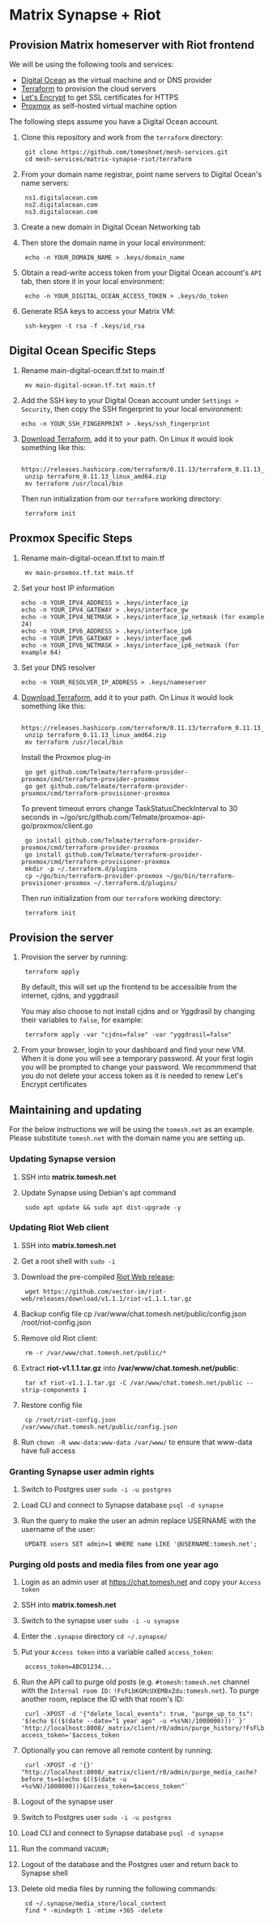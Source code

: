 Matrix Synapse + Riot
=====================

## Provision Matrix homeserver with Riot frontend

We will be using the following tools and services:

* [Digital Ocean](https://www.digitalocean.com) as the virtual machine and or DNS provider
* [Terraform](https://www.terraform.io) to provision the cloud servers
* [Let's Encrypt](https://letsencrypt.org) to get SSL certificates for HTTPS
* [Proxmox](https://www.proxmox.com) as self-hosted virtual machine option

The following steps assume you have a Digital Ocean account.

1. Clone this repository and work from the `terraform` directory:

        git clone https://github.com/tomeshnet/mesh-services.git
        cd mesh-services/matrix-synapse-riot/terraform

1. From your domain name registrar, point name servers to Digital Ocean's name servers:

        ns1.digitalocean.com
        ns2.digitalocean.com
        ns3.digitalocean.com

1. Create a new domain in Digital Ocean Networking tab

1. Then store the domain name in your local environment:

        echo -n YOUR_DOMAIN_NAME > .keys/domain_name

1. Obtain a read-write access token from your Digital Ocean account's `API` tab, then store
    it in your local environment:

        echo -n YOUR_DIGITAL_OCEAN_ACCESS_TOKEN > .keys/do_token

1. Generate RSA keys to access your Matrix VM:

        ssh-keygen -t rsa -f .keys/id_rsa

## Digital Ocean Specific Steps
1.  Rename main-digital-ocean.tf.txt to main.tf

         mv main-digital-ocean.tf.txt main.tf

1.  Add the SSH key to your Digital Ocean account under `Settings > Security`, then copy the
    SSH fingerprint to your local environment:

        echo -n YOUR_SSH_FINGERPRINT > .keys/ssh_fingerprint

1. [Download Terraform](https://www.terraform.io/intro/getting-started/install.html), add it to
    your path. On Linux it would look something like this:

        https://releases.hashicorp.com/terraform/0.11.13/terraform_0.11.13_linux_amd64.zip
        unzip terraform_0.11.13_linux_amd64.zip
        mv terraform /usr/local/bin

    Then run initialization from our `terraform` working directory:

        terraform init

## Proxmox Specific Steps
1.  Rename main-digital-ocean.tf.txt to main.tf

         mv main-proxmox.tf.txt main.tf

1.  Set your host IP information

        echo -n YOUR_IPV4_ADDRESS > .keys/interface_ip
        echo -n YOUR_IPV4_GATEWAY > .keys/interface_gw
        echo -n YOUR_IPV4_NETMASK > .keys/interface_ip_netmask (for example 24)
        echo -n YOUR_IPV6_ADDRESS > .keys/interface_ip6
        echo -n YOUR_IPV6_GATEWAY > .keys/interface_gw6
        echo -n YOUR_IPV6_NETMASK > .keys/interface_ip6_netmask (for example 64)

1.  Set your DNS resolver

        echo -n YOUR_RESOLVER_IP_ADDRESS > .keys/nameserver

1. [Download Terraform](https://www.terraform.io/intro/getting-started/install.html), add it to
    your path. On Linux it would look something like this:

        https://releases.hashicorp.com/terraform/0.11.13/terraform_0.11.13_linux_amd64.zip
        unzip terraform_0.11.13_linux_amd64.zip
        mv terraform /usr/local/bin

    Install the Proxmox plug-in

        go get github.com/Telmate/terraform-provider-proxmox/cmd/terraform-provider-proxmox
        go get github.com/Telmate/terraform-provider-proxmox/cmd/terraform-provisioner-proxmox

    To prevent timeout errors change TaskStatusCheckInterval to 30 seconds in ~/go/src/github.com/Telmate/proxmox-api-go/proxmox/client.go

        go install github.com/Telmate/terraform-provider-proxmox/cmd/terraform-provider-proxmox
        go install github.com/Telmate/terraform-provider-proxmox/cmd/terraform-provisioner-proxmox
        mkdir -p ~/.terraform.d/plugins
        cp ~/go/bin/terraform-provider-proxmox ~/go/bin/terraform-provisioner-proxmox ~/.terraform.d/plugins/

    Then run initialization from our `terraform` working directory:

        terraform init

## Provision the server
1. Provision the server by running:

        terraform apply

    By default, this will set up the frontend to be accessible from the internet, cjdns, and yggdrasil

    You may also choose to not install cjdns and or Yggdrasil by changing their variables to `false`, for example:

        terraform apply -var "cjdns=false" -var "yggdrasil=false"

1. From your browser, login to your dashboard and find your new VM.
   When it is done you will see a temporary password. At your first login you will
    be prompted to change your password. We recommmend that you do not delete your access token as it is
    needed to renew Let's Encrypt certificates

## Maintaining and updating

For the below instructions we will be using the `tomesh.net` as an example. Please substitute `tomesh.net` with
the domain name you are setting up.
 
### Updating Synapse version

1. SSH into **matrix.tomesh.net**

1. Update Synapse using Debian's apt command

        sudo apt update && sudo apt dist-upgrade -y

### Updating Riot Web client

1. SSH into **matrix.tomesh.net**

1. Get a root shell with `sudo -i`

1. Download the pre-compiled [Riot Web release](https://github.com/vector-im/riot-web/releases):

        wget https://github.com/vector-im/riot-web/releases/download/v1.1.1/riot-v1.1.1.tar.gz

1. Backup config file
        cp /var/www/chat.tomesh.net/public/config.json /root/riot-config.json

1. Remove old Riot client:

        rm -r /var/www/chat.tomesh.net/public/*

1. Extract **riot-v1.1.1.tar.gz** into **/var/www/chat.tomesh.net/public**:

        tar xf riot-v1.1.1.tar.gz -C /var/www/chat.tomesh.net/public --strip-components 1

1. Restore config file

        cp /root/riot-config.json /var/www/chat.tomesh.net/public/config.json

1. Run `chown -R www-data:www-data /var/www/` to ensure that www-data have full access

### Granting Synapse user admin rights

1. Switch to Postgres user `sudo -i -u postgres`

1. Load CLI and connect to Synapse database `psql -d synapse`

1. Run the query to make the user an admin replace USERNAME with the username of the user:

        UPDATE users SET admin=1 WHERE name LIKE '@USERNAME:tomesh.net';

### Purging old posts and media files from one year ago

1. Login as an admin user at https://chat.tomesh.net and copy your `Access token`

1. SSH into **matrix.tomesh.net**

1. Switch to the synapse user `sudo -i -u synapse`

1. Enter the `.synapse` directory `cd ~/.synapse/`

1. Put your `Access token` into a variable called `access_token`:

        access_token=ABCD1234...

1. Run the API call to purge old posts (e.g. `#tomesh:tomesh.net` channel with the `Internal room ID:` `!FsFLbKGMcUXEMBxZdu:tomesh.net`).
    To purge another room, replace the ID with that room's ID:

        curl -XPOST -d '{"delete_local_events": true, "purge_up_to_ts": '$(echo $(($(date --date="1 year ago" -u +%s%N)/1000000)))' }' 'http://localhost:8008/_matrix/client/r0/admin/purge_history/!FsFLbKGMcUXEMBxZdu:tomesh.net?access_token='$access_token

1. Optionally you can remove all remote content by running:

        curl -XPOST -d '{}' "http://localhost:8008/_matrix/client/r0/admin/purge_media_cache?before_ts=$(echo $(($(date -u +%s%N)/1000000)))&access_token=$access_token"`

1. Logout of the synapse user

1. Switch to Postgres user `sudo -i -u postgres`

1. Load CLI and connect to Synapse database `psql -d synapse`

1. Run the command `VACUUM;`

1. Logout of the database and the Postgres user and return back to Synapse shell

1. Delete old media files by running the following commands:

        cd ~/.synapse/media_store/local_content
        find * -mindepth 1 -mtime +365 -delete